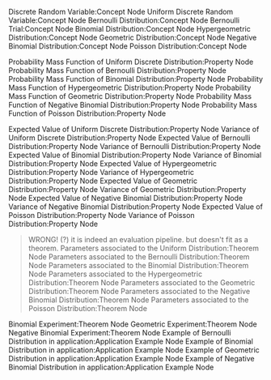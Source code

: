Discrete Random Variable:Concept Node
Uniform Discrete Random Variable:Concept Node
Bernoulli Distribution:Concept Node
Bernoulli Trial:Concept Node
Binomial Distribution:Concept Node
Hypergeometric Distribution:Concept Node
Geometric Distribution:Concept Node
Negative Binomial Distribution:Concept Node
Poisson Distribution:Concept Node

Probability Mass Function of Uniform Discrete Distribution:Property Node
Probability Mass Function of Bernoulli Distribution:Property Node
Probability Mass Function of Binomial Distribution:Property Node
Probability Mass Function of Hypergeometric Distribution:Property Node
Probability Mass Function of Geometric Distribution:Property Node
Probability Mass Function of Negative Binomial Distribution:Property Node
Probability Mass Function of Poisson Distribution:Property Node

Expected Value of Uniform Discrete Distribution:Property Node
Variance of Uniform Discrete Distribution:Property Node
Expected Value of Bernoulli Distribution:Property Node
Variance of Bernoulli Distribution:Property Node
Expected Value of Binomial Distribution:Property Node
Variance of Binomial Distribution:Property Node
Expected Value of Hypergeometric Distribution:Property Node
Variance of Hypergeometric Distribution:Property Node
Expected Value of Geometric Distribution:Property Node
Variance of Geometric Distribution:Property Node
Expected Value of Negative Binomial Distribution:Property Node
Variance of Negative Binomial Distribution:Property Node
Expected Value of Poisson Distribution:Property Node
Variance of Poisson Distribution:Property Node

> WRONG! (?) it is indeed an evaluation pipeline. but doesn't fit as a theorem.
Parameters associated to the Uniform Distribution:Theorem Node
Parameters associated to the Bernoulli Distribution:Theorem Node
Parameters associated to the Binomial Distribution:Theorem Node
Parameters associated to the Hypergeometric Distribution:Theorem Node
Parameters associated to the Geometric Distribution:Theorem Node
Parameters associated to the Negative Binomial Distribution:Theorem Node
Parameters associated to the Poisson Distribution:Theorem Node

Binomial Experiment:Theorem Node
Geometric Experiment:Theorem Node
Negative Binomial Experiment:Theorem Node
Example of Bernoulli Distribution in application:Application Example Node
Example of Binomial Distribution in application:Application Example Node
Example of Geometric Distribution in application:Application Example Node
Example of Negative Binomial Distribution in application:Application Example Node